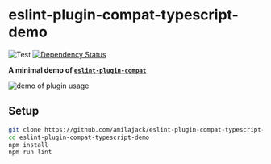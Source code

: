 eslint-plugin-compat-typescript-demo
=========================
![Test](https://github.com/amilajack/eslint-plugin-compat-typescript-demo/workflows/Test/badge.svg)
[![Dependency Status](https://img.shields.io/david/amilajack/eslint-plugin-compat-typescript-demo.svg)](https://david-dm.org/amilajack/eslint-plugin-compat)

**A minimal demo of [`eslint-plugin-compat`](https://github.com/amilajack/eslint-plugin-compat)**

![demo of plugin usage](https://raw.githubusercontent.com/amilajack/eslint-plugin-compat/master/img/eslint-plugin-compat-demo.gif)


## Setup
```bash
git clone https://github.com/amilajack/eslint-plugin-compat-typescript-demo.git
cd eslint-plugin-compat-typescript-demo
npm install
npm run lint
```
